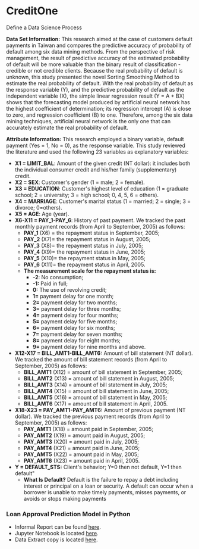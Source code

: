 # CreditOne
Define a Data Science Process

**Data Set Information:**
This research aimed at the case of customers default payments in Taiwan and compares the predictive accuracy of probability of default among six data mining methods. From the perspective of risk management, the result of predictive accuracy of the estimated probability of default will be more valuable than the binary result of classification - credible or not credible clients. Because the real probability of default is unknown, this study presented the novel Sorting Smoothing Method to estimate the real probability of default. With the real probability of default as the response variable (Y), and the predictive probability of default as the independent variable (X), the simple linear regression result (Y = A + BX) shows that the forecasting model produced by artificial neural network has the highest coefficient of determination; its regression intercept (A) is close to zero, and regression coefficient (B) to one. Therefore, among the six data mining techniques, artificial neural network is the only one that can accurately estimate the real probability of default.

**Attribute Information:**
This research employed a binary variable, default payment (Yes = 1, No = 0), as the response variable. This study reviewed the literature and used the following 23 variables as explanatory variables:
- **X1 = LIMIT_BAL**: Amount of the given credit (NT dollar): it includes both the individual consumer credit and his/her family (supplementary) credit.
- **X2 = SEX**: Customer's gender (1 = male; 2 = female).
- **X3 = EDUCATION**: Customer's highest level of education (1 = graduate school; 2 = university; 3 = high school; 0, 4, 5, 6 = others).
- **X4 = MARRIAGE**: Customer's marital status (1 = married; 2 = single; 3 = divorce; 0=others).
- **X5 = AGE**: Age (year).
- **X6-X11 = PAY_1-PAY_6**: History of past payment. We tracked the past monthly payment records (from April to September, 2005) as follows:
    * **PAY_1** (X6) = the repayment status in September, 2005; 
    * **PAY_2** (X7)= the repayment status in August, 2005;
    * **PAY_3** (X8)= the repayment status in July, 2005; 
    * **PAY_4** (X9)= the repayment status in June, 2005;  
    * **PAY_5** (X10)= the repayment status in May, 2005;  
    * **PAY_6** (X11)= the repayment status in April, 2005.
    * **The measurement scale for the repayment status is:**
        * **-2**: No consumption; 
        * **-1:** Paid in full; 
        * **0:** The use of revolving credit; 
        * **1=** payment delay for one month; 
        * **2=** payment delay for two months;
        * **3=** payment delay for three months;
        * **4=** payment delay for four months;
        * **5=** payment delay for five months;        
        * **6=** payment delay for six months;
        * **7=** payment delay for seven months;        
        * **8=** payment delay for eight months;
        * **9=** payment delay for nine months and above.
- **X12-X17 = BILL_AMT1-BILL_AMT6:** Amount of bill statement (NT dollar). We tracked the amount of bill statement records (from April to September, 2005) as follows:
    * **BILL_AMT1** (X12) = amount of bill statement in September, 2005; 
    * **BILL_AMT2** (X13) = amount of bill statement in August, 2005;
    * **BILL_AMT3** (X14) = amount of bill statement in July, 2005;
    * **BILL_AMT4** (X15) = amount of bill statement in June, 2005;    
    * **BILL_AMT5** (X16) = amount of bill statement in May, 2005;    
    * **BILL_AMT6** (X17) = amount of bill statement in April, 2005.
- **X18-X23 = PAY_AMT1-PAY_AMT6:** Amount of previous payment (NT dollar). We tracked the previous payment records (from April to September, 2005) as follows:
    * **PAY_AMT1** (X18) = amount paid in September, 2005; 
    * **PAY_AMT2** (X19) = amount paid in August, 2005;
    * **PAY_AMT3** (X20) = amount paid in July, 2005;
    * **PAY_AMT4** (X21) = amount paid in June, 2005;
    * **PAY_AMT5** (X22) = amount paid in May, 2005;
    * **PAY_AMT6** (X23) = amount paid in April, 2005.
- **Y = DEFAULT_STS:** Client's behavior; Y=0 then not default, Y=1 then default"
    * **What Is Default?** Default is the failure to repay a debt including interest or principal on a loan or security. A default can occur when a borrower is unable to make timely payments, misses payments, or avoids or stops making payments

### Loan Approval Prediction Model in Python
- Informal Report can be found [here](https://github.com/liloamgo/CreditOne/blob/master/Credit%20One_%20Loan%20Approval%20Prediction%20Model%20in%20Python.pptx).
- Jupyter Notebook is located [here](https://github.com/liloamgo/CreditOne/blob/master/CreditOne-LoadandExamine.ipynb).
- Data Extract copy is located [here](https://github.com/liloamgo/CreditOne/blob/master/CreditOne_Data_Extract.csv).
